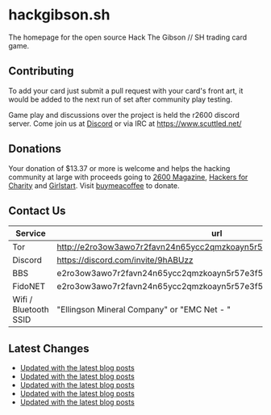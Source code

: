 # hackgibson.sh
The homepage for the open source Hack The Gibson // SH trading card game.


## Contributing

To add your card just submit a pull request with your card's front art, it would be added to the next run of set after community play testing.

Game play and discussions over the project is held the r2600 discord server. Come join us at [Discord](https://discord.com/invite/9hABUzz) or via IRC at https://www.scuttled.net/


## Donations

Your donation of $13.37 or more is welcome and helps the hacking community at large with proceeds going to [2600 Magazine](https://2600.com/), [Hackers for Charity](https://hackersforcharity.org) and [Girlstart](https://girlstart.org).  Visit [buymeacoffee](https://www.buymeacoffee.com/hackgibson.sh) to donate.


## Contact Us

Service | url
-|-
Tor | http://e2ro3ow3awo7r2favn24n65ycc2qmzkoayn5r57e3f56nvjwdcgg32ad.onion
Discord | https://discord.com/invite/9hABUzz
BBS | e2ro3ow3awo7r2favn24n65ycc2qmzkoayn5r57e3f56nvjwdcgg32ad.onion:23
FidoNET | e2ro3ow3awo7r2favn24n65ycc2qmzkoayn5r57e3f56nvjwdcgg32ad.onion:24554
Wifi / Bluetooth SSID | "Ellingson Mineral Company" or "EMC Net - <fidonet address>"

## Latest Changes
<!-- BLOG-POST-LIST:START -->
- [Updated with the latest blog posts](https://github.com/DFW2600/hackgibson.sh/commit/8b13be871f03c01af7d192cdfd74a62e417bfeaa)
- [Updated with the latest blog posts](https://github.com/DFW2600/hackgibson.sh/commit/fe42fa75c5b06a0ee1e48ab98c781bfd73d1a9f9)
- [Updated with the latest blog posts](https://github.com/DFW2600/hackgibson.sh/commit/8c5838ea31fe30fcd7d34b2d421b7fc8660a35ba)
- [Updated with the latest blog posts](https://github.com/DFW2600/hackgibson.sh/commit/c73a0f01567e3163ab3e946d83d16207cd71c63f)
- [Updated with the latest blog posts](https://github.com/DFW2600/hackgibson.sh/commit/2124626eec23d6c5a53e7c71ba804370647ec87c)
<!-- BLOG-POST-LIST:END -->
